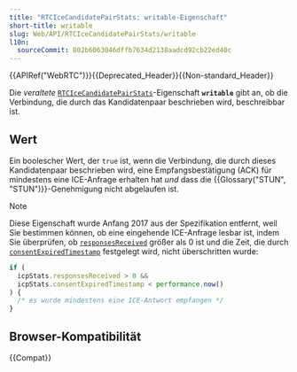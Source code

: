 ```yaml
---
title: "RTCIceCandidatePairStats: writable-Eigenschaft"
short-title: writable
slug: Web/API/RTCIceCandidatePairStats/writable
l10n:
  sourceCommit: 802b6063046dffb7634d2138aadcd92cb22ed40c
---
```


{{APIRef("WebRTC")}}{{Deprecated_Header}}{{Non-standard_Header}}

Die _veraltete_ [`RTCIceCandidatePairStats`](/de/docs/Web/API/RTCIceCandidatePairStats)-Eigenschaft **`writable`** gibt an, ob die Verbindung, die durch das Kandidatenpaar beschrieben wird, beschreibbar ist.

## Wert

Ein boolescher Wert, der `true` ist, wenn die Verbindung, die durch dieses Kandidatenpaar beschrieben wird, eine Empfangsbestätigung (ACK) für mindestens eine ICE-Anfrage erhalten hat _und_ dass die {{Glossary("STUN", "STUN")}}-Genehmigung nicht abgelaufen ist.

> [!NOTE]
> Diese Eigenschaft wurde Anfang 2017 aus der Spezifikation entfernt, weil Sie bestimmen können, ob eine eingehende ICE-Anfrage lesbar ist, indem Sie überprüfen, ob [`responsesReceived`](/de/docs/Web/API/RTCIceCandidatePairStats/responsesReceived) größer als 0 ist und die Zeit, die durch [`consentExpiredTimestamp`](/de/docs/Web/API/RTCIceCandidatePairStats/consentExpiredTimestamp) festgelegt wird, nicht überschritten wurde:
>
> ```js
> if (
>   icpStats.responsesReceived > 0 &&
>   icpStats.consentExpiredTimestamp < performance.now()
> ) {
>   /* es wurde mindestens eine ICE-Antwort empfangen */
> }
> ```

## Browser-Kompatibilität

{{Compat}}
